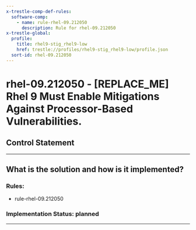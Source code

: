 ```yaml
---
x-trestle-comp-def-rules:
  software-comp:
    - name: rule-rhel-09.212050
      description: Rule for rhel-09.212050
x-trestle-global:
  profile:
    title: rhel9-stig_rhel9-low
    href: trestle://profiles/rhel9-stig_rhel9-low/profile.json
  sort-id: rhel-09.212050
---
```


# rhel-09.212050 - \[REPLACE_ME\] Rhel 9 Must Enable Mitigations Against Processor-Based Vulnerabilities.

## Control Statement

______________________________________________________________________

## What is the solution and how is it implemented?

<!-- For implementation status enter one of: implemented, partial, planned, alternative, not-applicable -->

<!-- Note that the list of rules under ### Rules: is read-only and changes will not be captured after assembly to JSON -->

<!-- Add control implementation description here for control: rhel-09.212050 -->

### Rules:

  - rule-rhel-09.212050

### Implementation Status: planned

______________________________________________________________________

